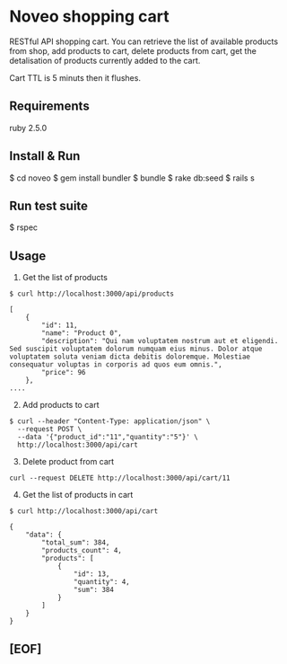 # Noveo shopping cart

RESTful API shopping cart. You can retrieve the list of available products from shop, add products to cart, delete products from cart, get the detalisation of products currently added to the cart.

Cart TTL is 5 minuts then it flushes.

## Requirements

ruby 2.5.0

## Install & Run

$ cd noveo
$ gem install bundler
$ bundle
$ rake db:seed
$ rails s

## Run test suite

$ rspec

## Usage

1) Get the list of products

```
$ curl http://localhost:3000/api/products

[
    {
        "id": 11,
        "name": "Product 0",
        "description": "Qui nam voluptatem nostrum aut et eligendi. Sed suscipit voluptatem dolorum numquam eius minus. Dolor atque voluptatem soluta veniam dicta debitis doloremque. Molestiae consequatur voluptas in corporis ad quos eum omnis.",
        "price": 96
    },
....
```

2) Add products to cart

```
$ curl --header "Content-Type: application/json" \
  --request POST \
  --data '{"product_id":"11","quantity":"5"}' \
  http://localhost:3000/api/cart
```

3) Delete product from cart

```
curl --request DELETE http://localhost:3000/api/cart/11
```

4) Get the list of products in cart

```
$ curl http://localhost:3000/api/cart

{
    "data": {
        "total_sum": 384,
        "products_count": 4,
        "products": [
            {
                "id": 13,
                "quantity": 4,
                "sum": 384
            }
        ]
    }
}
```

## [EOF]